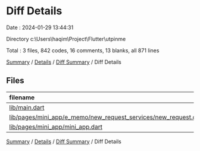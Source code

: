 # Diff Details

Date : 2024-01-29 13:44:31

Directory c:\\Users\\haqim\\Project\\Flutter\\utpinme

Total : 3 files,  842 codes, 16 comments, 13 blanks, all 871 lines

[Summary](results.md) / [Details](details.md) / [Diff Summary](diff.md) / Diff Details

## Files
| filename | language | code | comment | blank | total |
| :--- | :--- | ---: | ---: | ---: | ---: |
| [lib/main.dart](/lib/main.dart) | Dart | 4 | -1 | 1 | 4 |
| [lib/pages/mini_app/e_memo/new_request_services/new_request.dart](/lib/pages/mini_app/e_memo/new_request_services/new_request.dart) | Dart | 587 | 13 | 12 | 612 |
| [lib/pages/mini_app/mini_app.dart](/lib/pages/mini_app/mini_app.dart) | Dart | 251 | 4 | 0 | 255 |

[Summary](results.md) / [Details](details.md) / [Diff Summary](diff.md) / Diff Details